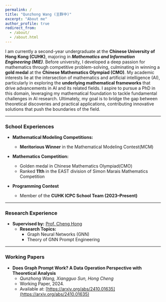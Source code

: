 ```yaml
---
permalink: /
title: "Qunzhong Wang (王群中)"
excerpt: "About me"
author_profile: true
redirect_from: 
  - /about/
  - /about.html
---
```


I am currently a second-year undergraduate at the **Chinese University of Hong Kong (CUHK)**, majoring in ***Mathematics and Information Engineering (MIE)***. Before university, I developed a deep passion for mathematics through competitive problem-solving, culminating in winning a **gold medal** at the **Chinese Mathematics Olympiad (CMO)**. My academic interests lie at the intersection of mathematics and artificial intelligence (AI), particularly in exploring the **underlying mathematical frameworks** that drive advancements in AI and its related fields. I aspire to pursue a PhD in this domain, leveraging my mathematical foundation to tackle fundamental challenges in AI research. Ultimately, my goal is to bridge the gap between theoretical discoveries and practical applications, contributing innovative solutions that push the boundaries of the field.

---

### **School Experiences**

- **Mathematical Modeling Competitions:**
  - **Meritorious Winner** in the Mathematical Modeling Contest(MCM)

- **Mathematics Competition:**
  - Golden medal in Chinese Mathematics Olympiad(CMO)
  - Ranked **11th** in the EAST division of Simon Marais Mathematics Competition
    
- **Programming Contest**
  - Member of the **CUHK ICPC School Team (2023–Present)**

---

### **Research Experience**

- **Supervised by:** [Prof. Cheng Hong](https://www.se.cuhk.edu.hk/people/academic-staff/prof-cheng-hong/)  
  - **Research Topics:**
    - Graph Neural Networks (GNN)
    - Theory of GNN Prompt Engineering

---

### **Working Papers**

- **Does Graph Prompt Work? A Data Operation Perspective with Theoretical Analysis**  
  - *Qunzhong Wang, Xiangguo Sun, Hong Cheng*  
  - Working Paper, 2024.  
  - Available at: [https://arxiv.org/abs/2410.01635](https://arxiv.org/abs/2410.01635)
